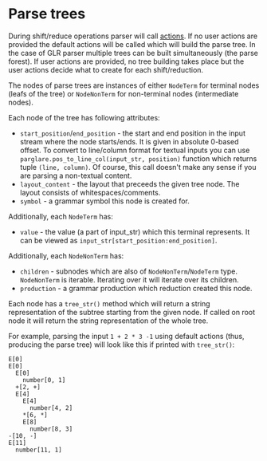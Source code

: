 # Parse trees

During shift/reduce operations parser will call [actions](./actions.md). If no
user actions are provided the default actions will be called which will build the
parse tree. In the case of GLR parser multiple trees can be built simultaneously
(the parse forest). If user actions are provided, no tree building takes place
but the user actions decide what to create for each shift/reduction.

The nodes of parse trees are instances of either `NodeTerm` for terminal nodes
(leafs of the tree) or `NodeNonTerm` for non-terminal nodes (intermediate
nodes).


Each node of the tree has following attributes:

- `start_position`/`end_position` - the start and end position in the input
  stream where the node starts/ends. It is given in absolute 0-based offset. To
  convert to line/column format for textual inputs you can use
  `parglare.pos_to_line_col(input_str, position)` function which returns tuple
  `(line, column)`. Of course, this call doesn't make any sense if you are
  parsing a non-textual content.
- `layout_content` - the layout that preceeds the given tree node. The layout
  consists of whitespaces/comments.
- `symbol` - a grammar symbol this node is created for.


Additionally, each `NodeTerm` has:

- `value` - the value (a part of input_str) which this terminal represents. It
  can be viewed as `input_str[start_position:end_position]`.

Additionally, each `NodeNonTerm` has:

- `children` - subnodes which are also of `NodeNonTerm`/`NodeTerm` type.
  `NodeNonTerm` is iterable. Iterating over it will iterate over its children.
- `production` - a grammar production which reduction created this node.

Each node has a `tree_str()` method which will return a string representation of
the subtree starting from the given node. If called on root node it will return
the string representation of the whole tree.

For example, parsing the input `1 + 2 * 3 -1` using default actions (thus,
producing the parse tree) will look like this if printed with `tree_str()`:

    E[0]
    E[0]
      E[0]
        number[0, 1]
      +[2, +]
      E[4]
        E[4]
          number[4, 2]
        *[6, *]
        E[8]
          number[8, 3]
    -[10, -]
    E[11]
      number[11, 1]
